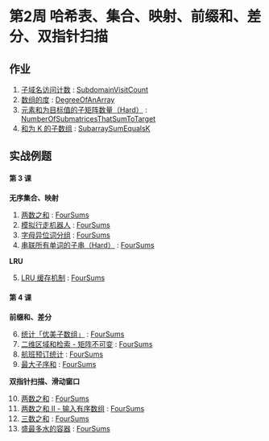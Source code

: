 # 第2周 哈希表、集合、映射、前缀和、差分、双指针扫描

## 作业

1. [子域名访问计数](https://leetcode.com/problems/subdomain-visit-count/) : [SubdomainVisitCount](./src/main/java/com/inbetter/homework/algorithm/SubdomainVisitCount.java )
2. [数组的度](https://leetcode.com/problems/degree-of-an-array/) : [DegreeOfAnArray](./src/main/java/com/inbetter/homework/algorithm/DegreeOfAnArray.java)
3. [元素和为目标值的子矩阵数量（Hard）](https://leetcode.com/problems/number-of-submatrices-that-sum-to-target/) : [NumberOfSubmatricesThatSumToTarget](./src/main/java/com/inbetter/homework/algorithm/NumberOfSubmatricesThatSumToTarget.java)
4. [和为 K 的子数组](https://leetcode.com/problems/subarray-sum-equals-k/) : [SubarraySumEqualsK](./src/main/java/com/inbetter/homework/algorithm/SubarraySumEqualsK.java)

## 实战例题

#### 第 3 课

**无序集合、映射**

1. [两数之和](https://leetcode.com/problems/two-sum/description/) : [FourSums](./src/main/java/com/inbetter/homework/algorithm/FourSums.java)
2. [模拟行走机器人](https://leetcode.com/problems/walking-robot-simulation/) : [FourSums](./src/main/java/com/inbetter/homework/algorithm/FourSums.java)
3. [字母异位词分组](https://leetcode.com/problems/group-anagrams/) : [FourSums](./src/main/java/com/inbetter/homework/algorithm/FourSums.java)
4. [串联所有单词的子串（Hard）](https://leetcode.com/problems/substring-with-concatenation-of-all-words/) : [FourSums](./src/main/java/com/inbetter/homework/algorithm/FourSums.java)

**LRU**

5. [LRU 缓存机制](https://leetcode-cn.com/problems/lru-cache/) : [FourSums](./src/main/java/com/inbetter/homework/algorithm/FourSums.java)

#### 第 4 课

**前缀和、差分**

6. [统计「优美子数组」](https://leetcode-cn.com/problems/count-number-of-nice-subarrays/) : [FourSums](./src/main/java/com/inbetter/homework/algorithm/FourSums.java)
7. [二维区域和检索 - 矩阵不可变](https://leetcode-cn.com/problems/range-sum-query-2d-immutable/) : [FourSums](./src/main/java/com/inbetter/homework/algorithm/FourSums.java)
8. [航班预订统计](https://leetcode-cn.com/problems/corporate-flight-bookings/) : [FourSums](./src/main/java/com/inbetter/homework/algorithm/FourSums.java)
9. [最大子序和](https://leetcode-cn.com/problems/maximum-subarray/) : [FourSums](./src/main/java/com/inbetter/homework/algorithm/FourSums.java)

**双指针扫描、滑动窗口**

10. [两数之和](https://leetcode-cn.com/problems/two-sum/) : [FourSums](./src/main/java/com/inbetter/homework/algorithm/FourSums.java)
11. [两数之和 II - 输入有序数组](https://leetcode-cn.com/problems/two-sum-ii-input-array-is-sorted/) : [FourSums](./src/main/java/com/inbetter/homework/algorithm/FourSums.java)
12. [三数之和](https://leetcode-cn.com/problems/3sum/) : [FourSums](./src/main/java/com/inbetter/homework/algorithm/FourSums.java)
13. [盛最多水的容器](https://leetcode-cn.com/problems/container-with-most-water/) : [FourSums](./src/main/java/com/inbetter/homework/algorithm/FourSums.java)
                                                                                                                                                                                                                                                                                                                                                                                                                                                                                                                                                                                                                                                                                                                                                                                                                                                                                                                                                                                                                                                                                                                                                                                     